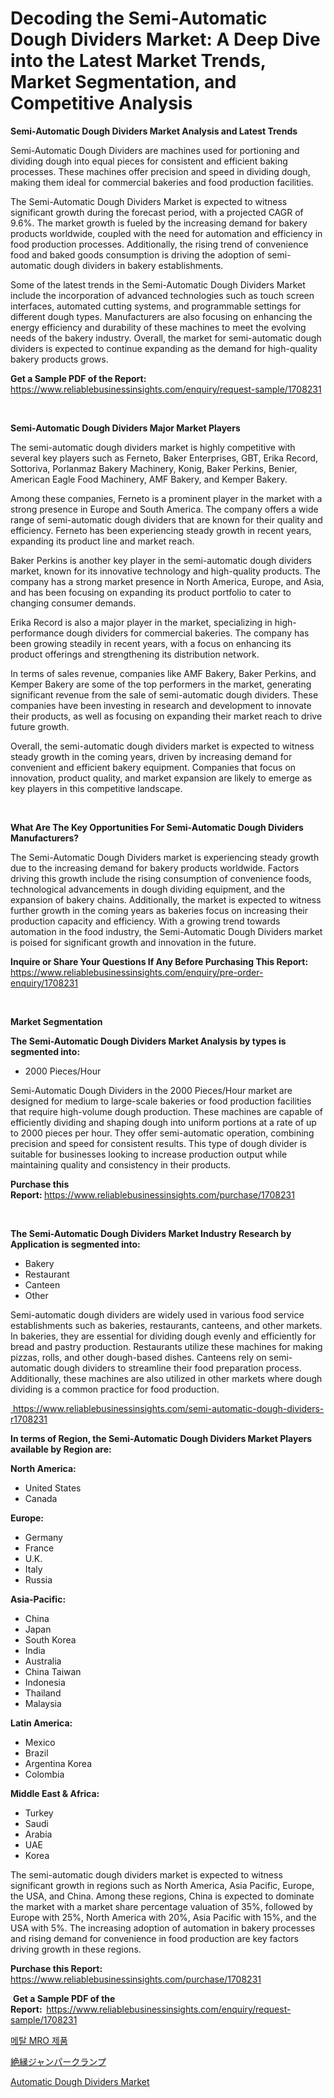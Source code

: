 <p><h1>Decoding the Semi-Automatic Dough Dividers Market: A Deep Dive into the Latest Market Trends, Market Segmentation, and Competitive Analysis</h1></p><p><strong>Semi-Automatic Dough Dividers Market Analysis and Latest Trends</strong></p>
<p><p>Semi-Automatic Dough Dividers are machines used for portioning and dividing dough into equal pieces for consistent and efficient baking processes. These machines offer precision and speed in dividing dough, making them ideal for commercial bakeries and food production facilities.</p><p>The Semi-Automatic Dough Dividers Market is expected to witness significant growth during the forecast period, with a projected CAGR of 9.6%. The market growth is fueled by the increasing demand for bakery products worldwide, coupled with the need for automation and efficiency in food production processes. Additionally, the rising trend of convenience food and baked goods consumption is driving the adoption of semi-automatic dough dividers in bakery establishments.</p><p>Some of the latest trends in the Semi-Automatic Dough Dividers Market include the incorporation of advanced technologies such as touch screen interfaces, automated cutting systems, and programmable settings for different dough types. Manufacturers are also focusing on enhancing the energy efficiency and durability of these machines to meet the evolving needs of the bakery industry. Overall, the market for semi-automatic dough dividers is expected to continue expanding as the demand for high-quality bakery products grows.</p></p>
<p><strong>Get a Sample PDF of the Report:&nbsp;</strong> <a href="https://www.reliablebusinessinsights.com/enquiry/request-sample/1708231">https://www.reliablebusinessinsights.com/enquiry/request-sample/1708231</a></p>
<p>&nbsp;</p>
<p><strong>Semi-Automatic Dough Dividers Major Market Players</strong></p>
<p><p>The semi-automatic dough dividers market is highly competitive with several key players such as Ferneto, Baker Enterprises, GBT, Erika Record, Sottoriva, Porlanmaz Bakery Machinery, Konig, Baker Perkins, Benier, American Eagle Food Machinery, AMF Bakery, and Kemper Bakery. </p><p>Among these companies, Ferneto is a prominent player in the market with a strong presence in Europe and South America. The company offers a wide range of semi-automatic dough dividers that are known for their quality and efficiency. Ferneto has been experiencing steady growth in recent years, expanding its product line and market reach.</p><p>Baker Perkins is another key player in the semi-automatic dough dividers market, known for its innovative technology and high-quality products. The company has a strong market presence in North America, Europe, and Asia, and has been focusing on expanding its product portfolio to cater to changing consumer demands.</p><p>Erika Record is also a major player in the market, specializing in high-performance dough dividers for commercial bakeries. The company has been growing steadily in recent years, with a focus on enhancing its product offerings and strengthening its distribution network.</p><p>In terms of sales revenue, companies like AMF Bakery, Baker Perkins, and Kemper Bakery are some of the top performers in the market, generating significant revenue from the sale of semi-automatic dough dividers. These companies have been investing in research and development to innovate their products, as well as focusing on expanding their market reach to drive future growth.</p><p>Overall, the semi-automatic dough dividers market is expected to witness steady growth in the coming years, driven by increasing demand for convenient and efficient bakery equipment. Companies that focus on innovation, product quality, and market expansion are likely to emerge as key players in this competitive landscape.</p></p>
<p>&nbsp;</p>
<p><strong>What Are The Key Opportunities For Semi-Automatic Dough Dividers Manufacturers?</strong></p>
<p><p>The Semi-Automatic Dough Dividers market is experiencing steady growth due to the increasing demand for bakery products worldwide. Factors driving this growth include the rising consumption of convenience foods, technological advancements in dough dividing equipment, and the expansion of bakery chains. Additionally, the market is expected to witness further growth in the coming years as bakeries focus on increasing their production capacity and efficiency. With a growing trend towards automation in the food industry, the Semi-Automatic Dough Dividers market is poised for significant growth and innovation in the future.</p></p>
<p><strong>Inquire or Share Your Questions If Any Before Purchasing This Report:</strong> <a href="https://www.reliablebusinessinsights.com/enquiry/pre-order-enquiry/1708231">https://www.reliablebusinessinsights.com/enquiry/pre-order-enquiry/1708231</a></p>
<p>&nbsp;</p>
<p><strong>Market Segmentation</strong></p>
<p><strong>The Semi-Automatic Dough Dividers Market Analysis by types is segmented into:</strong></p>
<p><ul><li>2000 Pieces/Hour</li></ul></p>
<p><p>Semi-Automatic Dough Dividers in the 2000 Pieces/Hour market are designed for medium to large-scale bakeries or food production facilities that require high-volume dough production. These machines are capable of efficiently dividing and shaping dough into uniform portions at a rate of up to 2000 pieces per hour. They offer semi-automatic operation, combining precision and speed for consistent results. This type of dough divider is suitable for businesses looking to increase production output while maintaining quality and consistency in their products.</p></p>
<p><strong>Purchase this Report:&nbsp;</strong><a href="https://www.reliablebusinessinsights.com/purchase/1708231">https://www.reliablebusinessinsights.com/purchase/1708231</a></p>
<p>&nbsp;</p>
<p><strong>The Semi-Automatic Dough Dividers Market Industry Research by Application is segmented into:</strong></p>
<p><ul><li>Bakery</li><li>Restaurant</li><li>Canteen</li><li>Other</li></ul></p>
<p><p>Semi-automatic dough dividers are widely used in various food service establishments such as bakeries, restaurants, canteens, and other markets. In bakeries, they are essential for dividing dough evenly and efficiently for bread and pastry production. Restaurants utilize these machines for making pizzas, rolls, and other dough-based dishes. Canteens rely on semi-automatic dough dividers to streamline their food preparation process. Additionally, these machines are also utilized in other markets where dough dividing is a common practice for food production.</p></p>
<p><a href="https://www.reliablebusinessinsights.com/semi-automatic-dough-dividers-r1708231">&nbsp;https://www.reliablebusinessinsights.com/semi-automatic-dough-dividers-r1708231</a></p>
<p><strong>In terms of Region, the Semi-Automatic Dough Dividers Market Players available by Region are:</strong></p>
<p>
    <p> <strong> North America: </strong>
        <ul>
            <li>United States</li>
            <li>Canada</li>
        </ul>
        </p> 
    <p> <strong> Europe: </strong>
        <ul>
            <li>Germany</li>
            <li>France</li>
            <li>U.K.</li>
            <li>Italy</li>
            <li>Russia</li>
        </ul>
        </p> 
    <p> <strong> Asia-Pacific: </strong>
        <ul>
            <li>China</li>
            <li>Japan</li>
            <li>South Korea</li>
            <li>India</li>
            <li>Australia</li>
            <li>China Taiwan</li>
            <li>Indonesia</li>
            <li>Thailand</li>
            <li>Malaysia</li>
        </ul>
        </p> 
    <p> <strong> Latin America: </strong>
        <ul>
            <li>Mexico</li>
            <li>Brazil</li>
            <li>Argentina Korea</li>
            <li>Colombia</li>
        </ul>
        </p> 
    <p> <strong> Middle East & Africa: </strong>
        <ul>
            <li>Turkey</li>
            <li>Saudi</li>
            <li>Arabia</li>
            <li>UAE</li>
            <li>Korea</li>
        </ul>
    </p>
    </p>
<p><p>The semi-automatic dough dividers market is expected to witness significant growth in regions such as North America, Asia Pacific, Europe, the USA, and China. Among these regions, China is expected to dominate the market with a market share percentage valuation of 35%, followed by Europe with 25%, North America with 20%, Asia Pacific with 15%, and the USA with 5%. The increasing adoption of automation in bakery processes and rising demand for convenience in food production are key factors driving growth in these regions.</p></p>
<p><strong>Purchase this Report: </strong><a href="https://www.reliablebusinessinsights.com/purchase/1708231">https://www.reliablebusinessinsights.com/purchase/1708231</a></p>
<p>&nbsp;<strong>Get a Sample PDF of the Report:&nbsp;&nbsp;</strong><a href="https://www.reliablebusinessinsights.com/enquiry/request-sample/1708231">https://www.reliablebusinessinsights.com/enquiry/request-sample/1708231</a></p>
<p><strong></strong></p>
<p><p><a href="https://medium.com/@alanperkins1921/%EA%B8%88%EC%86%8D-mro-%EC%A0%9C%ED%92%88-%EC%8B%9C%EC%9E%A5-%EA%B7%9C%EB%AA%A8-cagr-%ED%8A%B8%EB%A0%8C%EB%93%9C-2024-2030-a1738bc8d591">메탈 MRO 제품</a></p><p><a href="https://github.com/Sophiaard2003/Market-Research-Report-List-1/blob/main/9464185103642.md">絶縁ジャンパークランプ</a></p><p><a href="https://github.com/sofayahoo2023/Market-Research-Report-List-4/blob/main/automatic-dough-dividers-market.md">Automatic Dough Dividers Market</a></p></p>